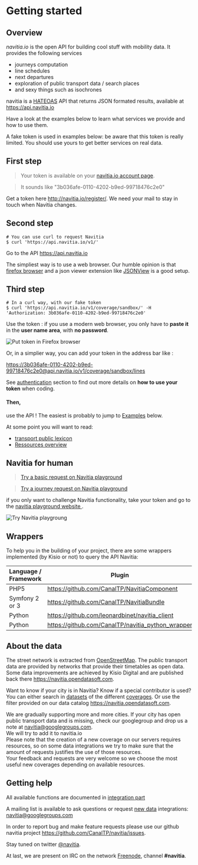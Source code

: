 Getting started
=====================

Overview
--------

*navitia.io* is the open API for building cool stuff with mobility data.
It provides the following services

* journeys computation
* line schedules
* next departures
* exploration of public transport data / search places
* and sexy things such as isochrones

navitia is a [HATEOAS](http://en.wikipedia.org/wiki/HATEOAS) API that returns JSON formated results, available at <https://api.navitia.io>

Have a look at the examples below to learn what services we provide and how to use them. 


<aside class="notice">
A fake token is used in examples below: be aware that this token is really limited. You should use yours to get better services on real data.
</aside>

First step
---------------
> Your token is available on your [navitia.io account page](http://www.navitia.io/profile).

> It sounds like "3b036afe-0110-4202-b9ed-99718476c2e0"

Get a token here <http://navitia.io/register/>. We need your mail to stay in touch when Navitia changes.

Second step
---------------
``` shell
# You can use curl to request Navitia
$ curl 'https://api.navitia.io/v1/'
```

Go to the API  <https://api.navitia.io>

The simpliest way is to use a web browser. 
Our humble opinion is that [firefox browser](http://www.getfirefox.com) and a json viewer extension like [JSONView](https://addons.mozilla.org/fr/firefox/addon/jsonview/) is a good setup.

Third step
---------------
``` shell
# In a curl way, with our fake token
$ curl 'https://api.navitia.io/v1/coverage/sandbox/' -H 'Authorization: 3b036afe-0110-4202-b9ed-99718476c2e0'
```



Use the token : if you use a modern web browser, you only have to **paste it** in the **user name area**,
with **no password**.

![Put token in Firefox browser](/images/firefox_token.png)

Or, in a simplier way, you can add your token in the address bar like :

<aside class="success">
<a href="https://3b036afe-0110-4202-b9ed-99718476c2e0@api.navitia.io/v1/coverage/sandbox/lines">https://3b036afe-0110-4202-b9ed-99718476c2e0@api.navitia.io/v1/coverage/sandbox/lines</a>
</aside>

See [authentication](#authentication) section to find out more details on **how to use your token** when coding.

#### Then,
use the API ! The easiest is probably to jump to [Examples](#some_examples) below.

At some point you will want to read:

- [transport public lexicon](#lexicon)
- [Ressources overview](#ressources)

Navitia for human
------------------
>[Try a basic request on Navitia playground](http://canaltp.github.io/navitia-playground/play.html?request=https%3A%2F%2Fapi.navitia.io%2Fv1%2Fcoverage%2Fsandbox&token=3b036afe-0110-4202-b9ed-99718476c2e0)

>[Try a journey request on Navitia playground](http://canaltp.github.io/navitia-playground/play.html?request=https%3A%2F%2Fapi.navitia.io%2Fv1%2Fcoverage%2Fsandbox%2Fjourneys%3Ffrom%3D2.3749036%253B48.8467927%26to%3D2.2922926%253B48.8583736%26&token=3b036afe-0110-4202-b9ed-99718476c2e0)


<aside class="success">
if you only want to challenge Navitia functionality, take your token and go to the <a href="http://canaltp.github.io/navitia-playground">navitia playground website </a>.
</aside>

![Try Navitia playgroung](/images/navitia_playground.png)

Wrappers
--------------

To help you in the building of your project, there are some wrappers implemented (by Kisio or not) to query the API Navitia:

|Language / Framework |Plugin                                              |
|---------------------|----------------------------------------------------|
|PHP5                 |<https://github.com/CanalTP/NavitiaComponent>       |
|Symfony 2 or 3       |<https://github.com/CanalTP/NavitiaBundle>          |
|Python               |<https://github.com/leonardbinet/navitia_client>    |
|Python               |<https://github.com/CanalTP/navitia_python_wrapper> |

<a name="about_data"></a>About the data
--------------

The street network is extracted from [OpenStreetMap](http://www.openstreetmap.org). The public transport data are provided by networks that provide their timetables as open data. Some data improvements are achieved by Kisio Digital and are published back there <https://navitia.opendatasoft.com>.

Want to know if your city is in Navitia? Know if a special contributor is used? You can either search in [datasets](#datasets) of the different [coverages](#coverage). Or use the filter provided on our data catalog <https://navitia.opendatasoft.com>.

<aside class="success">
    We are gradually supporting more and more cities. If your city has open public transport data and is missing,
    check our googlegroup and drop us a note at <a href="mailto:navitia@googlegroups.com">navitia@googlegroups.com</a>.
    </br>
    We will try to add it to navitia.io
</aside>
<aside class="notice">
    Please note that the creation of a new coverage on our servers requires resources,
    so on some data integrations we try to make sure that the amount of requests justifies the use of those resources.
    </br>
    Your feedback and requests are very welcome so we choose the most useful new coverages depending on available resources.
</aside>

Getting help
------------

All available functions are documented in [integration part](#interface)

A mailing list is available to ask questions or request [new data](#about_data) integrations: <a href="mailto:navitia@googlegroups.com">navitia@googlegroups.com</a>

In order to report bug and make feature requests please use our github navitia project
<https://github.com/CanalTP/navitia/issues>.

Stay tuned on twitter [@navitia](https://twitter.com/navitia).

At last, we are present on IRC on the network <a href="https://webchat.freenode.net/">Freenode</a>, channel <b>#navitia</b>.
